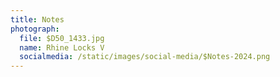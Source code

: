 ```yaml
---
title: Notes
photograph:
  file: $D50_1433.jpg
  name: Rhine Locks V
  socialmedia: /static/images/social-media/$Notes-2024.png
---
```

